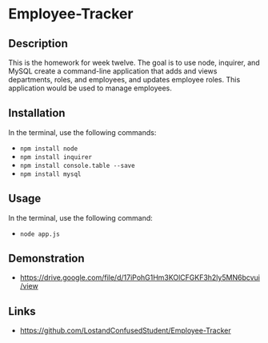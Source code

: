 # Employee-Tracker

## Description

This is the homework for week twelve. The goal is to use node, inquirer, and MySQL create a command-line application that adds and views departments, roles, and employees, and updates employee roles. This application would be used to manage employees.

## Installation

In the terminal, use the following commands:

* `npm install node`
* `npm install inquirer`
* `npm install console.table --save`
* `npm install mysql`

## Usage

In the terminal, use the following command:
* `node app.js`

## Demonstration

* https://drive.google.com/file/d/17iPohG1Hm3KOlCFGKF3h2ly5MN6bcvui/view

## Links

* https://github.com/LostandConfusedStudent/Employee-Tracker